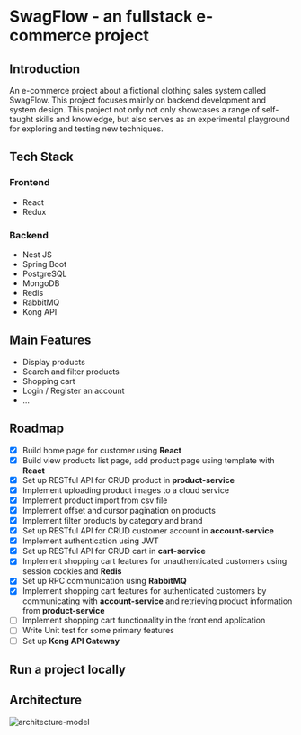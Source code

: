 # SwagFlow - an fullstack e-commerce project

## Introduction

An e-commerce project about a fictional clothing sales system called SwagFlow. This project focuses mainly on backend development and system design. This project not only  not only showcases a range of self-taught skills and knowledge, but also serves as an experimental playground for exploring and testing new techniques.

## Tech Stack

### Frontend

- React
- Redux
  
### Backend

- Nest JS
- Spring Boot
- PostgreSQL
- MongoDB
- Redis
- RabbitMQ
- Kong API
  
## Main Features

- Display products
- Search and filter products
- Shopping cart
- Login / Register an account
- ...
  
## Roadmap

- [X] Build home page for customer using **React**
- [X] Build view products list page, add product page using template with **React**
- [X] Set up RESTful API for CRUD product in **product-service**
- [X] Implement uploading product images to a cloud service
- [X] Implement product import from csv file
- [X] Implement offset and cursor pagination on products
- [X] Implement filter products by category and brand
- [X] Set up RESTful API for CRUD customer account in **account-service**
- [X] Implement authentication using JWT
- [X] Set up RESTful API for CRUD cart in **cart-service**
- [X] Implement shopping cart features for unauthenticated customers using session cookies and **Redis**
- [X] Set up RPC communication using **RabbitMQ**
- [X] Implement shopping cart features for authenticated customers by communicating with **account-service** and retrieving product information from **product-service**
- [ ] Implement shopping cart functionality in the front end application
- [ ] Write Unit test for some primary features
- [ ] Set up **Kong API Gateway**

## Run a project locally

## Architecture

![architecture-model](https://github.com/thaichihien/telephone-booking-operator/blob/main/doc/swagflow_architecture.png)
